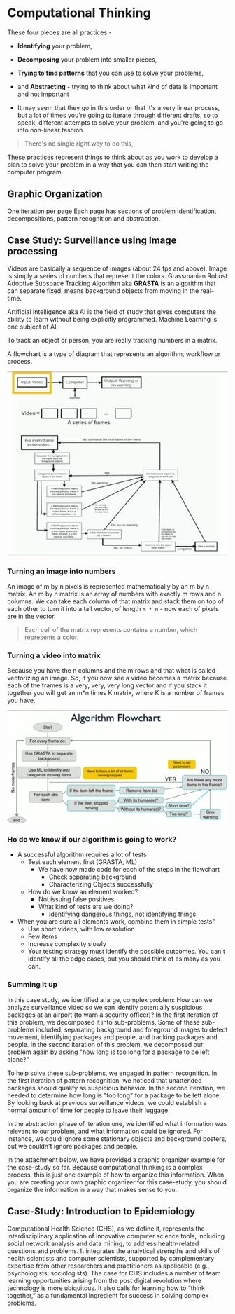 # Computational Thinking
These four pieces are all practices -
* **Identifying** your problem,
* **Decomposing** your problem into smaller pieces, 
* **Trying to find patterns** that you can use to solve your problems, 
* and **Abstracting** - trying to think about what kind of data is important and not important

* It may seem that they go in this order or that it's a very linear process, but a lot of times you're going to iterate through different drafts, so to speak, different attempts to solve your problem, and you're going to go into non-linear fashion.

> There's no single right way to do this,

These practices represent things to think about as you work to develop a plan to solve your problem in a way that you can then start writing the computer program.

## Graphic Organization

One iteration per page
Each page has sections of problem identification, decompositions, pattern recognition and abstraction.

## Case Study: Surveillance using Image processing
Videos are basically a sequence of images (about 24 fps and above). Image is simply a series of numbers that represent the colors. Grassmanian Robust Adoptive Subspace Tracking Algorithm aka **GRASTA** is an algorithm that can separate fixed, means background objects from moving in the real-time.

Artificial Intelligence aka AI is the field of study that gives computers the ability to learn without being explicitly programmed. Machine Learning is one subject of AI.

To track an object or person, you are really tracking numbers in a matrix.

A flowchart is a type of diagram that represents an algorithm, workflow or process.

![](../images/flowchart-surveillance.png)

### Turning an image into numbers
An image of m by n pixels is represented mathematically by an m by n matrix. An m by n matrix is an array of numbers with exactly m rows and n columns. We can take each column of that matrix and stack them on top of each other to turn it into a tall vector, of length ```m * n``` - now each of pixels are in the vector.

> Each cell of the matrix represents contains a number, which represents a color.

### Turning a video into matrix
Because you have the n columns and the m rows and that what is called vectorizing an image. So, if you now see a video becomes a matrix because each of the frames is a very, very, very long vector and if you stack it together you will get an m*n times K matrix, where K is a number of frames you have.

![](../images/suveillance-algo-flowchart.png)

### Ho do we know if our algorithm is going to work?

* A successful algorithm requires a lot of tests
  * Test each element first (GRASTA, ML)
    * We have now made code for each of the steps in the flowchart
      * Check separating background
      * Characterizing Objects successfully
  * How do we know an element worked?
    * Not issuing false positives
    * What kind of tests are we doing?
      * Identifying dangerous things, not identifying things
* When you are sure all elements work, combine them in simple tests"
  * Use short videos, with low resolution
  * Few items
  * Increase complexity slowly
  * Your testing strategy must identify the possible outcomes. You can't identify all the edge cases, but you should think of as many as you can.

### Summing it up
In this case study, we identified a large, complex problem: How can we analyze surveillance video so we can identify potentially suspicious packages at an airport (to warn a security officer)? In the first iteration of this problem, we decomposed it into sub-problems. Some of these sub-problems included: separating background and foreground images to detect movement, identifying packages and people, and tracking packages and people. In the second iteration of this problem, we decomposed our problem again by asking "how long is too long for a package to be left alone?"

To help solve these sub-problems, we engaged in pattern recognition. In the first iteration of pattern recognition, we noticed that unattended packages should qualify as suspicious behavior. In the second iteration, we needed to determine how long is "too long" for a package to be left alone. By looking back at previous surveillance videos, we could establish a normal amount of time for people to leave their luggage.

In the abstraction phase of iteration one, we identified what information was relevant to our problem, and what information could be ignored. For instance, we could ignore some stationary objects and background posters, but we couldn't ignore packages and people.

In the attachment below, we have provided a graphic organizer example for the case-study so far. Because computational thinking is a complex process, this is just one example of how to organize this information. When you are creating your own graphic organizer for this case-study, you should organize the information in a way that makes sense to you. 

## Case-Study: Introduction to Epidemiology
Computational Health Science (CHS), as we define it, represents the interdisciplinary application of innovative computer science tools, including social network analysis and data mining, to address health-related questions and problems. It integrates the analytical strengths and skills of health scientists and computer scientists, supported by complementary expertise from other researchers and practitioners as applicable (e.g., psychologists, sociologists). The case for CHS includes a number of team learning opportunities arising from the post digital revolution where technology is more ubiquitous. It also calls for learning how to “think together,” as a fundamental ingredient for success in solving complex problems.  
